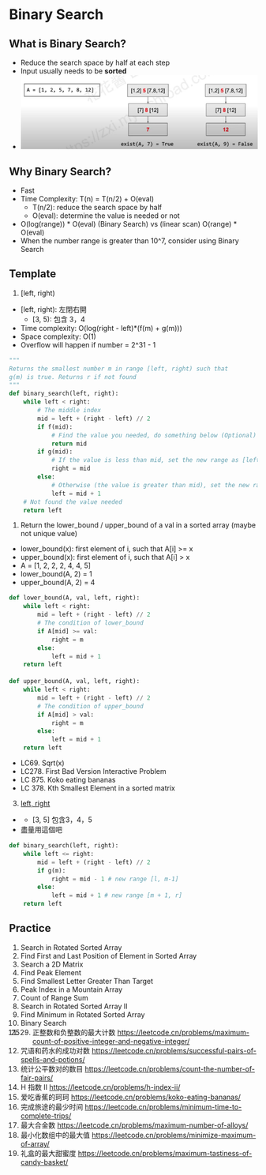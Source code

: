# Binary Search
## What is Binary Search?
* Reduce the search space by half at each step
* Input usually needs to be **sorted**
* ![Binary Search Visualization](../Src/BinarySearchExample.png)
## Why Binary Search?
* Fast
* Time Complexity: T(n) = T(n/2) + O(eval)
  * T(n/2): reduce the search space by half
  * O(eval): determine the value is needed or not
* O(log(range)) * O(eval) (Binary Search) vs (linear scan) O(range) * O(eval) 
* When the number range is greater than 10^7, consider using Binary Search

## Template
1. [left, right)
* [left, right): 左閉右開
  * [3, 5):  包含 3，4
* Time complexity: O(log(right - left)*(f(m) + g(m)))
* Space complexity: O(1)
* Overflow will happen if number = 2^31 - 1
```python
"""
Returns the smallest number m in range [left, right) such that
g(m) is true. Returns r if not found
"""
def binary_search(left, right):
    while left < right:
        # The middle index
        mid = left + (right - left) // 2
        if f(mid): 
            # Find the value you needed, do something below (Optional)
            return mid
        if g(mid):
            # If the value is less than mid, set the new range as [left, mid)
            right = mid
        else:
            # Otherwise (the value is greater than mid), set the new range as [mid + 1, right)
            left = mid + 1
    # Not found the value needed
    return left 
```

1. Return the lower_bound / upper_bound of a val in a sorted array (maybe not unique value)
* lower_bound(x): first element of i, such that A[i] >= x
* upper_bound(x): first element of i, such that A[i] > x
* A = [1, 2, 2, 2, 4, 4, 5]
* lower_bound(A, 2) = 1
* upper_bound(A, 2) = 4
```python
def lower_bound(A, val, left, right):
    while left < right:
        mid = left + (right - left) // 2
        # The condition of lower_bound
        if A[mid] >= val:
            right = m
        else:
            left = mid + 1
    return left

def upper_bound(A, val, left, right):
    while left < right:
        mid = left + (right - left) // 2
        # The condition of upper_bound
        if A[mid] > val:
            right = m
        else:
            left = mid + 1
    return left
```
* LC69. Sqrt(x)
* LC278. First Bad Version Interactive Problem
* LC 875. Koko eating bananas
* LC 378. Kth Smallest Element in a sorted matrix

3. [left, right]
* [left, right]: 左閉右閉
  * [3, 5] 包含3，4，5
* 盡量用這個吧
```python
def binary_search(left, right):
    while left <= right:
        mid = left + (right - left) // 2
        if g(m):
            right = mid - 1 # new range [l, m-1]
        else:
            left = mid + 1 # new range [m + 1, r]
    return left
```

## Practice
1. Search in Rotated Sorted Array
2. Find First and Last Position of Element in Sorted Array
3. Search a 2D Matrix
4. Find Peak Element
5. Find Smallest Letter Greater Than Target
6. Peak Index in a Mountain Array
7. Count of Range Sum
8. Search in Rotated Sorted Array II
9. Find Minimum in Rotated Sorted Array
10. Binary Search 
11. 2529. 正整数和负整数的最大计数 https://leetcode.cn/problems/maximum-count-of-positive-integer-and-negative-integer/
2300. 咒语和药水的成功对数 https://leetcode.cn/problems/successful-pairs-of-spells-and-potions/
2563. 统计公平数对的数目 https://leetcode.cn/problems/count-the-number-of-fair-pairs/
275. H 指数 II https://leetcode.cn/problems/h-index-ii/
875. 爱吃香蕉的珂珂 https://leetcode.cn/problems/koko-eating-bananas/
2187. 完成旅途的最少时间 https://leetcode.cn/problems/minimum-time-to-complete-trips/
2861. 最大合金数 https://leetcode.cn/problems/maximum-number-of-alloys/
2439. 最小化数组中的最大值 https://leetcode.cn/problems/minimize-maximum-of-array/
2517. 礼盒的最大甜蜜度 https://leetcode.cn/problems/maximum-tastiness-of-candy-basket/